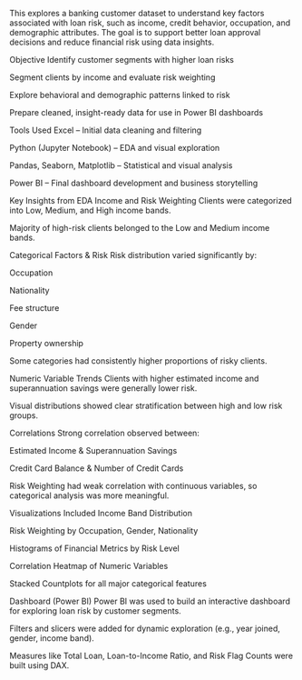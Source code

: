 
This explores a banking customer dataset to understand key factors associated with loan risk, such as income, credit behavior, occupation, and demographic attributes. The goal is to support better loan approval decisions and reduce financial risk using data insights.

 Objective
Identify customer segments with higher loan risks

Segment clients by income and evaluate risk weighting

Explore behavioral and demographic patterns linked to risk

Prepare cleaned, insight-ready data for use in Power BI dashboards

 Tools Used
Excel – Initial data cleaning and filtering

Python (Jupyter Notebook) – EDA and visual exploration

Pandas, Seaborn, Matplotlib – Statistical and visual analysis

Power BI – Final dashboard development and business storytelling

 Key Insights from EDA
 Income and Risk Weighting
Clients were categorized into Low, Medium, and High income bands.

Majority of high-risk clients belonged to the Low and Medium income bands.

 Categorical Factors & Risk
Risk distribution varied significantly by:

Occupation

Nationality

Fee structure

Gender

Property ownership

Some categories had consistently higher proportions of risky clients.

Numeric Variable Trends
Clients with higher estimated income and superannuation savings were generally lower risk.

Visual distributions showed clear stratification between high and low risk groups.

 Correlations
Strong correlation observed between:

Estimated Income & Superannuation Savings

Credit Card Balance & Number of Credit Cards

Risk Weighting had weak correlation with continuous variables, so categorical analysis was more meaningful.

Visualizations Included
Income Band Distribution

Risk Weighting by Occupation, Gender, Nationality

Histograms of Financial Metrics by Risk Level

Correlation Heatmap of Numeric Variables

Stacked Countplots for all major categorical features

 Dashboard (Power BI)
Power BI was used to build an interactive dashboard for exploring loan risk by customer segments.

Filters and slicers were added for dynamic exploration (e.g., year joined, gender, income band).

Measures like Total Loan, Loan-to-Income Ratio, and Risk Flag Counts were built using DAX.

